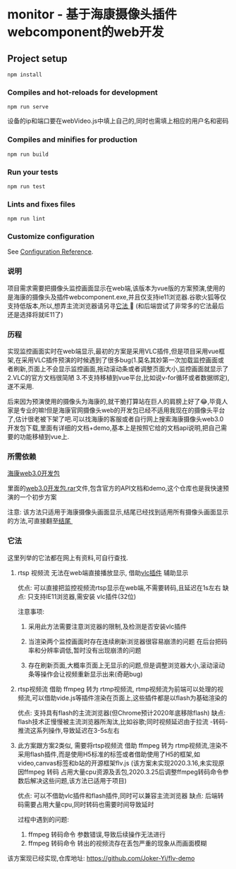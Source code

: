 # monitor - 基于海康摄像头插件webcomponent的web开发

## Project setup
```
npm install
```

### Compiles and hot-reloads for development
```
npm run serve
```

设备的ip和端口要在webVideo.js中填上自己的,同时也需填上相应的用户名和密码

### Compiles and minifies for production

```
npm run build
```

### Run your tests
```
npm run test
```

### Lints and fixes files
```
npm run lint
```

### Customize configuration
See [Configuration Reference](https://cli.vuejs.org/config/).

### 说明
项目需求需要把摄像头监控画面显示在web端,该版本为vue版的方案预演,使用的是海康的摄像头及插件webcomponent.exe,并且仅支持ie11浏览器.谷歌火狐等仅支持低版本,所以,想弄主流浏览器请另寻[它法 ​](#它法):new_moon_with_face:   (和后端尝试了非常多的它法最后还是选择将就IE11了)

### 历程
实现监控画面实时在web端显示,最初的方案是采用VLC插件,但是项目采用vue框架,在采用VLC插件预演的时候遇到了很多bug(1.莫名其妙第一次加载监控画面或者刷新,页面上不会显示监控画面,拖动滚动条或者调整页面大小,监控画面就显示了 2.VLC的官方文档很简陋 3.不支持移植到vue平台,比如说v-for循环或者数据绑定),遂不采用.

后来因为预演使用的摄像头为海康的,就干脆打算站在巨人的肩膀上好了:joy:,毕竟人家是专业的嘛!但是海康官网摄像头web的开发包已经不适用我现在的摄像头平台了,估计很老被下架了吧.可以找海康的客服或者自行网上搜索海康摄像头web3.0开发包下载,里面有详细的文档+demo,基本上是按照它给的文档api说明,把自己需要的功能移植到vue上.

### 所需依赖

[海康web3.0开发包](https://github.com/Joker-Yi/monitor-demo)

里面的[web3.0开发包.rar](https://github.com/Joker-Yi/monitor-demo/blob/master/web3.0开发包.rar)文件,包含官方的API文档和demo,这个仓库也是我快速预演的一个初步方案

注意: 该方法只适用于海康摄像头画面显示,结尾已经找到适用所有摄像头画面显示的方法,可直接翻至[结尾 ​](#它法)   

### 它法

这里列举的它法都在网上有资料,可自行查找.

1. rtsp 视频流 无法在web端直接播放显示, 借助[vlc插件](https://mirrors.tuna.tsinghua.edu.cn/videolan-ftp/vlc/3.0.8/win32/vlc-3.0.8-win32.exe) 辅助显示

   优点: 可以直接把监控视频流rtsp显示在web端,不需要转码,且延迟在1s左右
   缺点: 只支持IE11浏览器,需安装 vlc插件(32位)

   注意事项:

   1. 采用此方法需要注意浏览器的限制,及检测是否安装vlc插件

   2. 当渲染两个监控画面时存在连续刷新浏览器很容易崩溃的问题
      在后台把码率和分辨率调低,暂时没有出现崩溃的问题

   3. 存在刷新页面,大概率页面上无显示的问题,但是调整浏览器大小,滚动滚动条等操作会让视频重新显示出来(奇葩bug)

2. rtsp视频流 借助 ffmpeg 转为 rtmp视频流,  rtmp视频流为前端可以处理的视频流,可以借助vide.js等插件渲染在页面上,这些插件都是以flash为基础渲染的

   优点: 支持具有flash的主流浏览器(但Chrome预计2020年底移除flash)
   缺点: flash技术正慢慢被主流浏览器所淘汰,比如谷歌;同时视频延迟由于拉流 -转码- 推流这系列操作,导致延迟在3-5s左右

3. 此方案跟方案2类似, 需要将rtsp视频流 借助 ffmpeg 转为 rtmp视频流,渲染不采用flash插件,而是使用H5标准的标签或者借助使用了H5的框架,如video,canvas标签和b站的开源框架flv.js (该方案未实现2020.3.16,未实现原因ffmpeg 转码 占用大量cpu资源及丢包,2020.3.25后调整ffmpeg转码命令参数后解决这些问题,该方法已适用于项目)

   优点: 可以不借助vlc插件和flash插件,同时可以兼容主流浏览器
   缺点: 后端转码需要占用大量cpu,同时转码也需要时间导致延时

   过程中遇到的问题:

   1. ffmpeg 转码命令 参数错误,导致后续操作无法进行
   2. ffmpeg 转码命令 转出的视频流存在丢包严重的现象从而画面模糊
   
  该方案现已经实现,仓库地址: https://github.com/Joker-Yi/flv-demo
